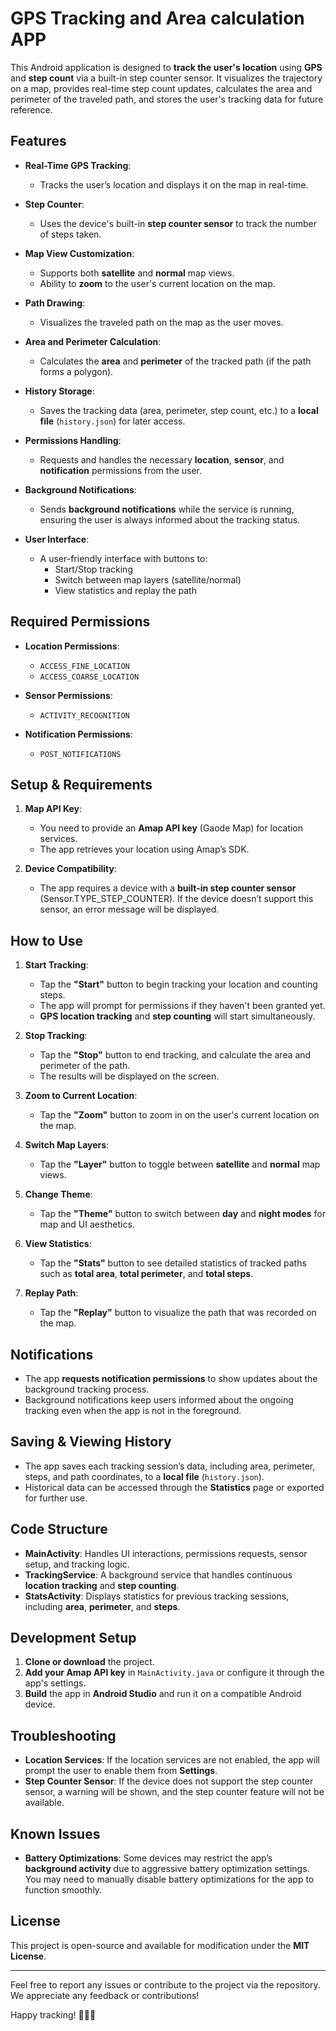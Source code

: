 # GPS Tracking and Area calculation APP

This Android application is designed to **track the user's location** using **GPS** and **step count** via a built-in step counter sensor. It visualizes the trajectory on a map, provides real-time step count updates, calculates the area and perimeter of the traveled path, and stores the user's tracking data for future reference.

## Features

- **Real-Time GPS Tracking**: 
  - Tracks the user’s location and displays it on the map in real-time.
  
- **Step Counter**: 
  - Uses the device's built-in **step counter sensor** to track the number of steps taken.
  
- **Map View Customization**: 
  - Supports both **satellite** and **normal** map views.
  - Ability to **zoom** to the user's current location on the map.
  
- **Path Drawing**: 
  - Visualizes the traveled path on the map as the user moves.
  
- **Area and Perimeter Calculation**: 
  - Calculates the **area** and **perimeter** of the tracked path (if the path forms a polygon).
  
- **History Storage**: 
  - Saves the tracking data (area, perimeter, step count, etc.) to a **local file** (`history.json`) for later access.
  
- **Permissions Handling**: 
  - Requests and handles the necessary **location**, **sensor**, and **notification** permissions from the user.

- **Background Notifications**: 
  - Sends **background notifications** while the service is running, ensuring the user is always informed about the tracking status.

- **User Interface**:
  - A user-friendly interface with buttons to:
    - Start/Stop tracking
    - Switch between map layers (satellite/normal)
    - View statistics and replay the path
  
## Required Permissions

- **Location Permissions**:
  - `ACCESS_FINE_LOCATION`
  - `ACCESS_COARSE_LOCATION`

- **Sensor Permissions**:
  - `ACTIVITY_RECOGNITION`

- **Notification Permissions**:
  - `POST_NOTIFICATIONS`

## Setup & Requirements

1. **Map API Key**: 
   - You need to provide an **Amap API key** (Gaode Map) for location services.
   - The app retrieves your location using Amap’s SDK.

2. **Device Compatibility**:
   - The app requires a device with a **built-in step counter sensor** (Sensor.TYPE_STEP_COUNTER). If the device doesn’t support this sensor, an error message will be displayed.

## How to Use

1. **Start Tracking**:
   - Tap the **"Start"** button to begin tracking your location and counting steps.
   - The app will prompt for permissions if they haven't been granted yet.
   - **GPS location tracking** and **step counting** will start simultaneously.

2. **Stop Tracking**:
   - Tap the **"Stop"** button to end tracking, and calculate the area and perimeter of the path.
   - The results will be displayed on the screen.

3. **Zoom to Current Location**:
   - Tap the **"Zoom"** button to zoom in on the user's current location on the map.

4. **Switch Map Layers**:
   - Tap the **"Layer"** button to toggle between **satellite** and **normal** map views.

5. **Change Theme**:
   - Tap the **"Theme"** button to switch between **day** and **night modes** for map and UI aesthetics.

6. **View Statistics**:
   - Tap the **"Stats"** button to see detailed statistics of tracked paths such as **total area**, **total perimeter**, and **total steps**.

7. **Replay Path**:
   - Tap the **"Replay"** button to visualize the path that was recorded on the map.

## Notifications

- The app **requests notification permissions** to show updates about the background tracking process.
- Background notifications keep users informed about the ongoing tracking even when the app is not in the foreground.

## Saving & Viewing History

- The app saves each tracking session’s data, including area, perimeter, steps, and path coordinates, to a **local file** (`history.json`).
- Historical data can be accessed through the **Statistics** page or exported for further use.

## Code Structure

- **MainActivity**: Handles UI interactions, permissions requests, sensor setup, and tracking logic.
- **TrackingService**: A background service that handles continuous **location tracking** and **step counting**.
- **StatsActivity**: Displays statistics for previous tracking sessions, including **area**, **perimeter**, and **steps**.

## Development Setup

1. **Clone or download** the project.
2. **Add your Amap API key** in `MainActivity.java` or configure it through the app's settings.
3. **Build** the app in **Android Studio** and run it on a compatible Android device.

## Troubleshooting

- **Location Services**: If the location services are not enabled, the app will prompt the user to enable them from **Settings**.
- **Step Counter Sensor**: If the device does not support the step counter sensor, a warning will be shown, and the step counter feature will not be available.

## Known Issues

- **Battery Optimizations**: Some devices may restrict the app’s **background activity** due to aggressive battery optimization settings. You may need to manually disable battery optimizations for the app to function smoothly.

## License

This project is open-source and available for modification under the **MIT License**.

---

Feel free to report any issues or contribute to the project via the repository. We appreciate any feedback or contributions!

Happy tracking! 🚶‍♂️📍
